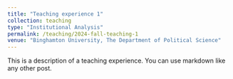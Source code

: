 ```yaml
---
title: "Teaching experience 1"
collection: teaching
type: "Institutional Analysis"
permalink: /teaching/2024-fall-teaching-1
venue: "Binghamton University, The Department of Political Science"
---
```


This is a description of a teaching experience. You can use markdown like any other post.

